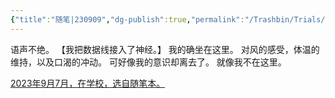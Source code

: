 ```yaml
---
{"title":"随笔|230909","dg-publish":true,"permalink":"/Trashbin/Trials/Essay20230907/","dgPassFrontmatter":true,"created":"","updated":""}
---
```


语声不绝。
【我把数据线接入了神经。】
我的确坐在这里。
对风的感受，体温的维持，以及口渴的冲动。
可好像我的意识却离去了。
就像我不在这里。

<u>2023年9月7月，在学校，选自随笔本。</u>